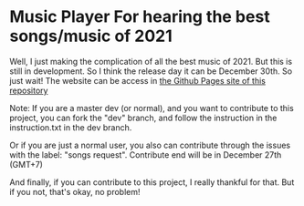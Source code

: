 # Music Player For hearing the best songs/music of 2021
Well, I just making the complication of all the best music of 2021. But this is still in development. So I think the release day it can be December 30th. So just wait!
The website can be access in [the Github Pages site of this repository](https://new-comer120.github.io/nyear-music-website/)

Note: If you are a master dev (or normal), and you want to contribute to this project, you can fork the "dev" branch, and follow the instruction in the instruction.txt in the dev branch.

Or if you are just a normal user, you also can contribute through the issues with the label: "songs request".
Contribute end will be in December 27th (GMT+7)

And finally, if you can contribute to this project, I really thankful for that. But if you not, that's okay, no problem!
